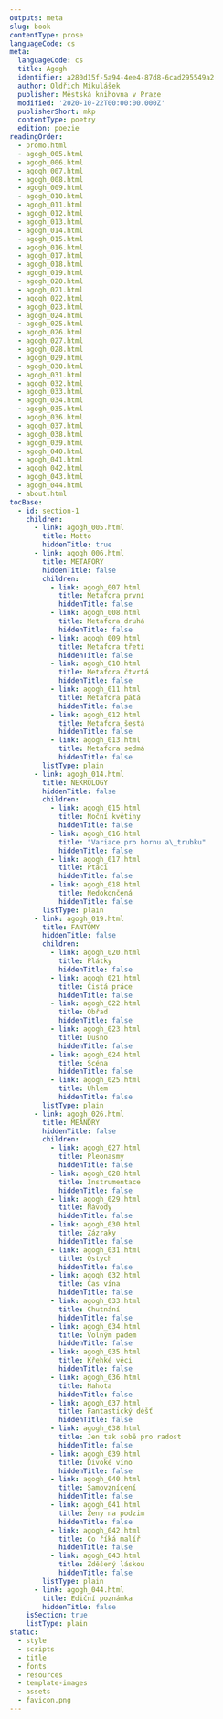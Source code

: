 ```yaml
---
outputs: meta
slug: book
contentType: prose
languageCode: cs
meta:
  languageCode: cs
  title: Agogh
  identifier: a280d15f-5a94-4ee4-87d8-6cad295549a2
  author: Oldřich Mikulášek
  publisher: Městská knihovna v Praze
  modified: '2020-10-22T00:00:00.000Z'
  publisherShort: mkp
  contentType: poetry
  edition: poezie
readingOrder:
  - promo.html
  - agogh_005.html
  - agogh_006.html
  - agogh_007.html
  - agogh_008.html
  - agogh_009.html
  - agogh_010.html
  - agogh_011.html
  - agogh_012.html
  - agogh_013.html
  - agogh_014.html
  - agogh_015.html
  - agogh_016.html
  - agogh_017.html
  - agogh_018.html
  - agogh_019.html
  - agogh_020.html
  - agogh_021.html
  - agogh_022.html
  - agogh_023.html
  - agogh_024.html
  - agogh_025.html
  - agogh_026.html
  - agogh_027.html
  - agogh_028.html
  - agogh_029.html
  - agogh_030.html
  - agogh_031.html
  - agogh_032.html
  - agogh_033.html
  - agogh_034.html
  - agogh_035.html
  - agogh_036.html
  - agogh_037.html
  - agogh_038.html
  - agogh_039.html
  - agogh_040.html
  - agogh_041.html
  - agogh_042.html
  - agogh_043.html
  - agogh_044.html
  - about.html
tocBase:
  - id: section-1
    children:
      - link: agogh_005.html
        title: Motto
        hiddenTitle: true
      - link: agogh_006.html
        title: METAFORY
        hiddenTitle: false
        children:
          - link: agogh_007.html
            title: Metafora první
            hiddenTitle: false
          - link: agogh_008.html
            title: Metafora druhá
            hiddenTitle: false
          - link: agogh_009.html
            title: Metafora třetí
            hiddenTitle: false
          - link: agogh_010.html
            title: Metafora čtvrtá
            hiddenTitle: false
          - link: agogh_011.html
            title: Metafora pátá
            hiddenTitle: false
          - link: agogh_012.html
            title: Metafora šestá
            hiddenTitle: false
          - link: agogh_013.html
            title: Metafora sedmá
            hiddenTitle: false
        listType: plain
      - link: agogh_014.html
        title: NEKROLOGY
        hiddenTitle: false
        children:
          - link: agogh_015.html
            title: Noční květiny
            hiddenTitle: false
          - link: agogh_016.html
            title: "Variace pro hornu a\_trubku"
            hiddenTitle: false
          - link: agogh_017.html
            title: Ptáci
            hiddenTitle: false
          - link: agogh_018.html
            title: Nedokončená
            hiddenTitle: false
        listType: plain
      - link: agogh_019.html
        title: FANTÓMY
        hiddenTitle: false
        children:
          - link: agogh_020.html
            title: Plátky
            hiddenTitle: false
          - link: agogh_021.html
            title: Čistá práce
            hiddenTitle: false
          - link: agogh_022.html
            title: Obřad
            hiddenTitle: false
          - link: agogh_023.html
            title: Dusno
            hiddenTitle: false
          - link: agogh_024.html
            title: Scéna
            hiddenTitle: false
          - link: agogh_025.html
            title: Uhlem
            hiddenTitle: false
        listType: plain
      - link: agogh_026.html
        title: MEANDRY
        hiddenTitle: false
        children:
          - link: agogh_027.html
            title: Pleonasmy
            hiddenTitle: false
          - link: agogh_028.html
            title: Instrumentace
            hiddenTitle: false
          - link: agogh_029.html
            title: Návody
            hiddenTitle: false
          - link: agogh_030.html
            title: Zázraky
            hiddenTitle: false
          - link: agogh_031.html
            title: Ostych
            hiddenTitle: false
          - link: agogh_032.html
            title: Čas vína
            hiddenTitle: false
          - link: agogh_033.html
            title: Chutnání
            hiddenTitle: false
          - link: agogh_034.html
            title: Volným pádem
            hiddenTitle: false
          - link: agogh_035.html
            title: Křehké věci
            hiddenTitle: false
          - link: agogh_036.html
            title: Nahota
            hiddenTitle: false
          - link: agogh_037.html
            title: Fantastický déšť
            hiddenTitle: false
          - link: agogh_038.html
            title: Jen tak sobě pro radost
            hiddenTitle: false
          - link: agogh_039.html
            title: Divoké víno
            hiddenTitle: false
          - link: agogh_040.html
            title: Samovznícení
            hiddenTitle: false
          - link: agogh_041.html
            title: Ženy na podzim
            hiddenTitle: false
          - link: agogh_042.html
            title: Co říká malíř
            hiddenTitle: false
          - link: agogh_043.html
            title: Zděšený láskou
            hiddenTitle: false
        listType: plain
      - link: agogh_044.html
        title: Ediční poznámka
        hiddenTitle: false
    isSection: true
    listType: plain
static:
  - style
  - scripts
  - title
  - fonts
  - resources
  - template-images
  - assets
  - favicon.png
---
```

